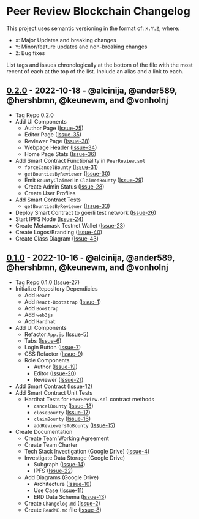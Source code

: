 # Peer Review Blockchain Changelog

This project uses semantic versioning in the format of: `X.Y.Z`, where:

* `X`: Major Updates and breaking changes
* `Y`: Minor/feature updates and non-breaking changes
* `Z`: Bug fixes

List tags and issues chronologically at the bottom of the file with the most recent of each at the top of the list. Include an alias and a link to each.

## [0.2.0] - 2022-10-18 - @alcinija, @ander589, @hershbmn, @keunewm, and @vonholnj
* Tag Repo 0.2.0
* Add UI Components
    * Author Page ([Issue-25])
    * Editor Page ([Issue-35])
    * Reviewer Page ([Issue-38])
    * Webpage Header ([Issue-34])
    * Home Page Stats ([Issue-36])
* Add Smart Contract Functionality in `PeerReview.sol`
    * `forceCancelBounty` ([Issue-31])
    * `getBountiesByReviewer` ([Issue-30])
    * Emit `BountyClaimed` in `ClaimedBounty` ([Issue-29])
    * Create Admin Status ([Issue-28])
    * Create User Profiles
* Add Smart Contract Tests
    * `getBountiesByReviewer` ([Issue-33])
* Deploy Smart Contract to goerli test network ([Issue-26]) 
* Start IPFS Node ([Issue-24])
* Create Metamask Testnet Wallet ([Issue-23])
* Create Logos/Branding ([Issue-40])
* Create Class Diagram ([Issue-43])

## [0.1.0] - 2022-10-16 - @alcinija, @ander589, @hershbmn, @keunewm, and @vonholnj
* Tag Repo 0.1.0 ([Issue-27])
* Initialize Repository Dependicies
    * Add `React`
    * Add `React-Bootstrap` ([Issue-1])
    * Add `Boostrap`
    * Add `web3js`
    * Add `Hardhat`
* Add UI Components
    * Refactor `App.js` ([Issue-5])
    * Tabs ([Issue-6])
    * Login Button ([Issue-7])
    * CSS Refactor ([Issue-9])
    * Role Components
        * Author ([Issue-19])
        * Editor ([Issue-20])
        * Reviewer ([Issue-21])
* Add Smart Contract ([Issue-12])
* Add Smart Contract Unit Tests
    * Hardhat Tests for `PeerReview.sol` contract methods
        * `cancelBounty` ([Issue-18])
        * `closeBounty` ([Issue-17])
        * `claimBounty` ([Issue-16])
        * `addReviewersToBounty` ([Issue-15])
* Create Documentation
    * Create Team Working Agreement
    * Create Team Charter
    * Tech Stack Investigation (Google Drive) ([Issue-4])
    * Investigate Data Storage (Google Drive)
        * Subgraph ([Issue-14])
        * IPFS ([Issue-22])
    * Add Diagrams (Google Drive)
        * Architecture ([Issue-10])
        * Use Case ([Issue-11])
        * ERD Data Schema ([Issue-13])
    * Create `Changelog.md` ([Issue-2])
    * Create `ReadME.md` file ([Issue-8])

[0.2.0]: https://gitlab.csi.miamioh.edu/2023-capstone/Alternate_BlockChain_Project/peer-review-system/-/compare/0.1.0...0.2.0
[0.1.0]: https://gitlab.csi.miamioh.edu/2023-capstone/Alternate_BlockChain_Project/peer-review-system/-/tree/0.1.0

[Issue-43]: https://gitlab.csi.miamioh.edu/2023-capstone/Alternate_BlockChain_Project/peer-review-system/-/issues/43
[Issue-40]: https://gitlab.csi.miamioh.edu/2023-capstone/Alternate_BlockChain_Project/peer-review-system/-/issues/40
[Issue-38]: https://gitlab.csi.miamioh.edu/2023-capstone/Alternate_BlockChain_Project/peer-review-system/-/issues/38
[Issue-36]: https://gitlab.csi.miamioh.edu/2023-capstone/Alternate_BlockChain_Project/peer-review-system/-/issues/36
[Issue-35]: https://gitlab.csi.miamioh.edu/2023-capstone/Alternate_BlockChain_Project/peer-review-system/-/issues/35
[Issue-34]: https://gitlab.csi.miamioh.edu/2023-capstone/Alternate_BlockChain_Project/peer-review-system/-/issues/34
[Issue-33]: https://gitlab.csi.miamioh.edu/2023-capstone/Alternate_BlockChain_Project/peer-review-system/-/issues/33
[Issue-31]: https://gitlab.csi.miamioh.edu/2023-capstone/Alternate_BlockChain_Project/peer-review-system/-/issues/31
[Issue-30]: https://gitlab.csi.miamioh.edu/2023-capstone/Alternate_BlockChain_Project/peer-review-system/-/issues/30
[Issue-29]: https://gitlab.csi.miamioh.edu/2023-capstone/Alternate_BlockChain_Project/peer-review-system/-/issues/29
[Issue-28]: https://gitlab.csi.miamioh.edu/2023-capstone/Alternate_BlockChain_Project/peer-review-system/-/issues/28
[Issue-27]: https://gitlab.csi.miamioh.edu/2023-capstone/Alternate_BlockChain_Project/peer-review-system/-/issues/27
[Issue-26]: https://gitlab.csi.miamioh.edu/2023-capstone/Alternate_BlockChain_Project/peer-review-system/-/issues/26
[Issue-25]: https://gitlab.csi.miamioh.edu/2023-capstone/Alternate_BlockChain_Project/peer-review-system/-/issues/25
[Issue-24]: https://gitlab.csi.miamioh.edu/2023-capstone/Alternate_BlockChain_Project/peer-review-system/-/issues/24
[Issue-23]: https://gitlab.csi.miamioh.edu/2023-capstone/Alternate_BlockChain_Project/peer-review-system/-/issues/23
[Issue-22]: https://gitlab.csi.miamioh.edu/2023-capstone/Alternate_BlockChain_Project/peer-review-system/-/issues/22
[Issue-21]: https://gitlab.csi.miamioh.edu/2023-capstone/Alternate_BlockChain_Project/peer-review-system/-/issues/21
[Issue-20]: https://gitlab.csi.miamioh.edu/2023-capstone/Alternate_BlockChain_Project/peer-review-system/-/issues/20
[Issue-19]: https://gitlab.csi.miamioh.edu/2023-capstone/Alternate_BlockChain_Project/peer-review-system/-/issues/19
[Issue-18]: https://gitlab.csi.miamioh.edu/2023-capstone/Alternate_BlockChain_Project/peer-review-system/-/issues/18
[Issue-17]: https://gitlab.csi.miamioh.edu/2023-capstone/Alternate_BlockChain_Project/peer-review-system/-/issues/17
[Issue-16]: https://gitlab.csi.miamioh.edu/2023-capstone/Alternate_BlockChain_Project/peer-review-system/-/issues/16
[Issue-15]: https://gitlab.csi.miamioh.edu/2023-capstone/Alternate_BlockChain_Project/peer-review-system/-/issues/15
[Issue-14]: https://gitlab.csi.miamioh.edu/2023-capstone/Alternate_BlockChain_Project/peer-review-system/-/issues/14
[Issue-13]: https://gitlab.csi.miamioh.edu/2023-capstone/Alternate_BlockChain_Project/peer-review-system/-/issues/13
[Issue-12]: https://gitlab.csi.miamioh.edu/2023-capstone/Alternate_BlockChain_Project/peer-review-system/-/issues/12
[Issue-11]: https://gitlab.csi.miamioh.edu/2023-capstone/Alternate_BlockChain_Project/peer-review-system/-/issues/11
[Issue-10]: https://gitlab.csi.miamioh.edu/2023-capstone/Alternate_BlockChain_Project/peer-review-system/-/issues/10
[Issue-9]: https://gitlab.csi.miamioh.edu/2023-capstone/Alternate_BlockChain_Project/peer-review-system/-/issues/9
[Issue-8]: https://gitlab.csi.miamioh.edu/2023-capstone/Alternate_BlockChain_Project/peer-review-system/-/issues/8
[Issue-7]: https://gitlab.csi.miamioh.edu/2023-capstone/Alternate_BlockChain_Project/peer-review-system/-/issues/7
[Issue-6]: https://gitlab.csi.miamioh.edu/2023-capstone/Alternate_BlockChain_Project/peer-review-system/-/issues/6
[Issue-5]: https://gitlab.csi.miamioh.edu/2023-capstone/Alternate_BlockChain_Project/peer-review-system/-/issues/5
[Issue-4]: https://gitlab.csi.miamioh.edu/2023-capstone/Alternate_BlockChain_Project/peer-review-system/-/issues/4
[Issue-2]: https://gitlab.csi.miamioh.edu/2023-capstone/Alternate_BlockChain_Project/peer-review-system/-/issues/2
[Issue-1]: https://gitlab.csi.miamioh.edu/2023-capstone/Alternate_BlockChain_Project/peer-review-system/-/issues/1